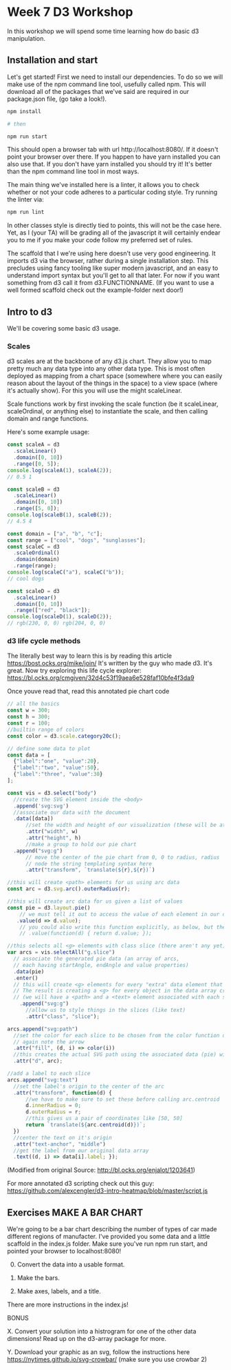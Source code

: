 # Week 7 D3 Workshop

In this workshop we will spend some time learning how do basic d3 manipulation.

## Installation and start

Let's get started! First we need to install our dependencies. To do so we will make use of the npm command line tool, usefully called npm. This will download all of the packages that we've said are required in our package.json file, (go take a look!).

```sh
npm install

# then

npm run start

```

This should open a browser tab with url http://localhost:8080/. If it doesn't point your browser over there. If you happen to have yarn installed you can also use that. If you don't have yarn installed you should try it! It's better than the npm command line tool in most ways.

The main thing we've installed here is a linter, it allows you to check whether or not your code adheres to a particular coding style. Try running the linter via:

```sh
npm run lint
```

In other classes style is directly tied to points, this will not be the case here. Yet, as I (your TA) will be grading all of the javascript it will certainly endear you to me if you make your code follow my preferred set of rules.

The scaffold that I we're using here doesn't use very good engineering. It imports d3 via the browser, rather during a single installation step. This precludes using fancy tooling like super modern javascript, and an easy to understand import syntax but you'll get to all that later. For now if you want something from d3 call it from d3.FUNCTIONNAME. (If you want to use a well formed scaffold check out the example-folder next door!)

## Intro to d3

We'll be covering some basic d3 usage.

### Scales

d3 scales are at the backbone of any d3.js chart. They allow you to map pretty much any data type into any other data type. This is most often deployed as mapping from a chart space (somewhere where you can easily reason about the layout of the things in the space) to a view space (where it's actually show). For this you will use the might scaleLinear.

Scale functions work by first invoking the scale function (be it scaleLinear, scaleOrdinal, or anything else) to instantiate the scale, and then calling domain and range functions.

Here's some example usage:

```javascript
const scaleA = d3
  .scaleLinear()
  .domain([0, 10])
  .range([0, 5]);
console.log(scaleA(1), scaleA(2));
// 0.5 1

const scaleB = d3
  .scaleLinear()
  .domain([0, 10])
  .range([5, 0]);
console.log(scaleB(1), scaleB(2));
// 4.5 4

const domain = ["a", "b", "c"];
const range = ["cool", "dogs", "sunglasses"];
const scaleC = d3
  .scaleOrdinal()
  .domain(domain)
  .range(range);
console.log(scaleC("a"), scaleC("b"));
// cool dogs

const scaleD = d3
  .scaleLinear()
  .domain([0, 10])
  .range(["red", "black"]);
console.log(scaleD(1), scaleD(2));
// rgb(230, 0, 0) rgb(204, 0, 0)
```

### d3 life cycle methods

The literally best way to learn this is by reading this article https://bost.ocks.org/mike/join/ It's written by the guy who made d3. It's great. Now try exploring this life cycle explorer: https://bl.ocks.org/cmgiven/32d4c53f19aea6e528faf10bfe4f3da9

Once youve read that, read this annotated pie chart code

```javascript
// all the basics
const w = 300;
const h = 300;
const r = 100;
//builtin range of colors
const color = d3.scale.category20c();

// define some data to plot
const data = [
  {"label":"one", "value":20},
  {"label":"two", "value":50},
  {"label":"three", "value":30}
];

const vis = d3.select("body")
  //create the SVG element inside the <body>
  .append('svg:svg')
  //associate our data with the document
  .data([data])
      //set the width and height of our visualization (these will be attributes of the <svg> tag
      .attr("width", w)
      .attr("height", h)
      //make a group to hold our pie chart
  .append("svg:g")
      // move the center of the pie chart from 0, 0 to radius, radius
      // node the string templating syntax here
      .attr("transform", `translate(${r},${r})`)

//this will create <path> elements for us using arc data
const arc = d3.svg.arc().outerRadius(r);

//this will create arc data for us given a list of values
const pie = d3.layout.pie()
    // we must tell it out to access the value of each element in our data array
   .value(d => d.value);
    // you could also write this function explicitly, as below, but the arrow is better
    // .value(function(d) { return d.value; });

//this selects all <g> elements with class slice (there aren't any yet)
var arcs = vis.selectAll("g.slice")
  // associate the generated pie data (an array of arcs,
  // each having startAngle, endAngle and value properties)
  .data(pie)
  .enter()
  // this will create <g> elements for every "extra" data element that should be associated with a selection.
  // The result is creating a <g> for every object in the data array create a group to hold each slice
  // (we will have a <path> and a <text> element associated with each slice)
    .append("svg:g")
      //allow us to style things in the slices (like text)
      .attr("class", "slice");

arcs.append("svg:path")
  //set the color for each slice to be chosen from the color function defined above
  // again note the arrow
  .attr("fill", (d, i) => color(i))
  //this creates the actual SVG path using the associated data (pie) with the arc drawing function
  .attr("d", arc);

//add a label to each slice
arcs.append("svg:text")
  //set the label's origin to the center of the arc
  .attr("transform", function(d) {
      //we have to make sure to set these before calling arc.centroid
      d.innerRadius = 0;
      d.outerRadius = r;
      //this gives us a pair of coordinates like [50, 50]
      return `translate(${arc.centroid(d)})`;
  })
  //center the text on it's origin
  .attr("text-anchor", "middle")
  //get the label from our original data array
  .text((d, i) => data[i].label; });
```

(Modified from original Source: http://bl.ocks.org/enjalot/1203641)

For more annotated d3 scripting check out this guy: https://github.com/alexcengler/d3-intro-heatmap/blob/master/script.js

## Exercises MAKE A BAR CHART

We're going to be a bar chart describing the number of types of car made different regions of manufacter. I've provided you some data and a little scaffold in the index.js folder. Make sure you've run npm run start, and pointed your browser to localhost:8080!

0. Convert the data into a usable format.

1. Make the bars.

1. Make axes, labels, and a title.

There are more instructions in the index.js!

BONUS

X. Convert your solution into a histrogram for one of the other data dimensions! Read up on the d3-array package for more.

Y. Download your graphic as an svg, follow the instructions here https://nytimes.github.io/svg-crowbar/ (make sure you use crowbar 2)
